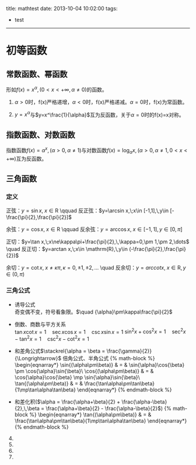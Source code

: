 title: mathtest
date: 2013-10-04 10:02:00
tags:
- test
---


初等函数
========

常数函数、幂函数
--------

形如$f(x)=x^\alpha,\,(0<x<+\infty,\alpha\ne 0)$的函数。

1) $\alpha >0$时，f(x)严格递增，$\alpha <0$时，f(x)严格递减。$\alpha=0$时，f(x)为常函数。

2) $y=x^\alpha$与$y=x^\frac{1}{\alpha}$互为反函数，关于$\alpha=0$时的f(x)=x对称。

<!-- more -->

指数函数、对数函数
--------

指数函数$f(x)=\alpha^x,\,(\alpha>0,\alpha\ne 1)$与对数函数$f(x)=\log_\alpha x,\,(\alpha>0,\alpha\ne 1,0<x<+\infty)$互为反函数。

三角函数
--------

### 定义

正弦：$y=\sin x,\;x\in \mathrm{R}$ \qquad 反正弦：$y=\arcsin x,\;x\in [-1,1],\,y\in [-\frac{\pi}{2},\frac{\pi}{2}]$

余弦：$y=\cos x,\;x\in \mathrm{R}$ \qquad 反余弦：$y=\arccos x,\;x\in [-1,1],\,y\in [0,\pi]$

正切：$y=\tan x,\;x\ne\kappa\pi+\frac{\pi}{2},\,\kappa=0,\pm 1,\pm 2,\dots$ \quad 反正切：$y=arctan x,\;x\in \mathrm{R},\,y\in (-\frac{\pi}{2},\frac{\pi}{2})$

余切：$y=\cot x,\;x\ne\kappa\pi,\,\kappa=0,\pm 1,\pm 2,\dots$ \quad 反余切：$y=arccot x,\;x\in \mathrm{R},\,y\in (0,\pi)$

### 三角公式

* 诱导公式  
奇变偶不变，符号看象限。$\quad {\alpha}\pm\kappa\frac{\pi}{2}$

* 倒数、商数与平方关系  
$\tan x \cot x = 1 \quad \sec x \cos x = 1 \quad \csc x \sin x = 1$
$\sin^2 x + \cos^2 x = 1 \quad \sec^2 x - \tan^2 x = 1 \quad \csc^2 x - \cot^2 x = 1$

* 和差角公式$\stackrel{\alpha = \beta = \frac{\gamma}{2}}{\Longrightarrow}$ 倍角公式、半角公式
{% math-block %}
\begin{eqnarray*}
\sin{(\alpha\pm\beta)} & = & \sin{\alpha}\cos{\beta} \pm \cos{\alpha}\sin{\beta}\\
\cos{(\alpha\pm\beta)} & = & \cos{\alpha}\cos{\beta} \mp \sin{\alpha}\sin{\beta}\\
\tan{(\alpha\pm\beta)} & = & \frac{\tan\alpha\pm\tan\beta}{1\mp\tan\alpha\tan\beta}
\end{eqnarray*}
{% endmath-block %}

* 和差化积($\alpha = \frac{\alpha+\beta}{2} + \frac{\alpha-\beta}{2},\,\beta = \frac{\alpha+\beta}{2} - \frac{\alpha-\beta}{2}$)
{% math-block %}
\begin{eqnarray*}
\tan{(\alpha\pm\beta)} & = & \frac{\tan\alpha\pm\tan\beta}{1\mp\tan\alpha\tan\beta}
\end{eqnarray*}
{% endmath-block %}

4)

5)

6)

7)

